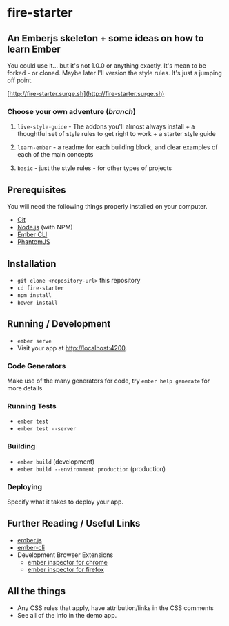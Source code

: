 # fire-starter

## An Emberjs skeleton + some ideas on how to learn Ember

You could use it... but it's not 1.0.0 or anything exactly. It's mean to be forked - or cloned. Maybe later I'll version the style rules. It's just a jumping off point.

[http://fire-starter.surge.sh](http://fire-starter.surge.sh)

### Choose your own adventure (_branch_)

1. `live-style-guide` - The addons you'll almost always install + a thoughtful set of style rules to get right to work + a starter style guide

2. `learn-ember` - a readme for each building block, and clear examples of each of the main concepts

3. `basic` - just the style rules - for other types of projects


## Prerequisites

You will need the following things properly installed on your computer.

* [Git](http://git-scm.com/)
* [Node.js](http://nodejs.org/) (with NPM)
* [Ember CLI](http://ember-cli.com/) 
* [PhantomJS](http://phantomjs.org/)

## Installation

* `git clone <repository-url>` this repository
* `cd fire-starter`
* `npm install`
* `bower install`

## Running / Development

* `ember serve`
* Visit your app at [http://localhost:4200](http://localhost:4200).

### Code Generators

Make use of the many generators for code, try `ember help generate` for more details

### Running Tests

* `ember test`
* `ember test --server`

### Building

* `ember build` (development)
* `ember build --environment production` (production)

### Deploying

Specify what it takes to deploy your app.

## Further Reading / Useful Links

* [ember.js](http://emberjs.com/)
* [ember-cli](http://ember-cli.com/)
* Development Browser Extensions
  * [ember inspector for chrome](https://chrome.google.com/webstore/detail/ember-inspector/bmdblncegkenkacieihfhpjfppoconhi)
  * [ember inspector for firefox](https://addons.mozilla.org/en-US/firefox/addon/ember-inspector/)

## All the things

* Any CSS rules that apply, have attribution/links in the CSS comments
* See all of the info in the demo app.


